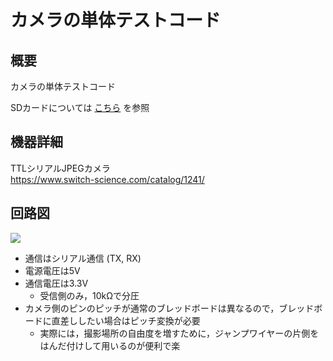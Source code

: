 # カメラの単体テストコード
## 概要
カメラの単体テストコード

SDカードについては
[こちら](../Test_SD/README.md)
を参照


## 機器詳細
TTLシリアルJPEGカメラ  
https://www.switch-science.com/catalog/1241/


## 回路図
![](../../Schematic/PNG/Camera_SD.png)

+ 通信はシリアル通信 (TX, RX)
+ 電源電圧は5V
+ 通信電圧は3.3V
	- 受信側のみ，10kΩで分圧
+ カメラ側のピンのピッチが通常のブレッドボードは異なるので，ブレッドボードに直差ししたい場合はピッチ変換が必要
	- 実際には，撮影場所の自由度を増すために，ジャンプワイヤーの片側をはんだ付けして用いるのが便利で楽

